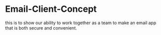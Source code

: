 # Email-Client-Concept
this is to show our ability to work together as a team to make an email app that is both secure and convenient. 
